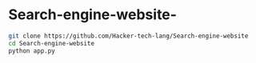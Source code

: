 # Search-engine-website-
```bash
git clone https://github.com/Hacker-tech-lang/Search-engine-website
cd Search-engine-website
python app.py
